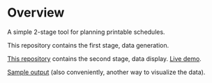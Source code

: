 # Overview
A simple 2-stage tool for planning printable schedules.

This repository contains the first stage, data generation.

[This repository](https://github.com/viljami-j/scheduler-webui) contains the second stage, data display. [Live demo](https://scheduler-webui.web.app/).

[Sample output](sample-output/viikko.csv) (also conveniently, another way to visualize the data).
